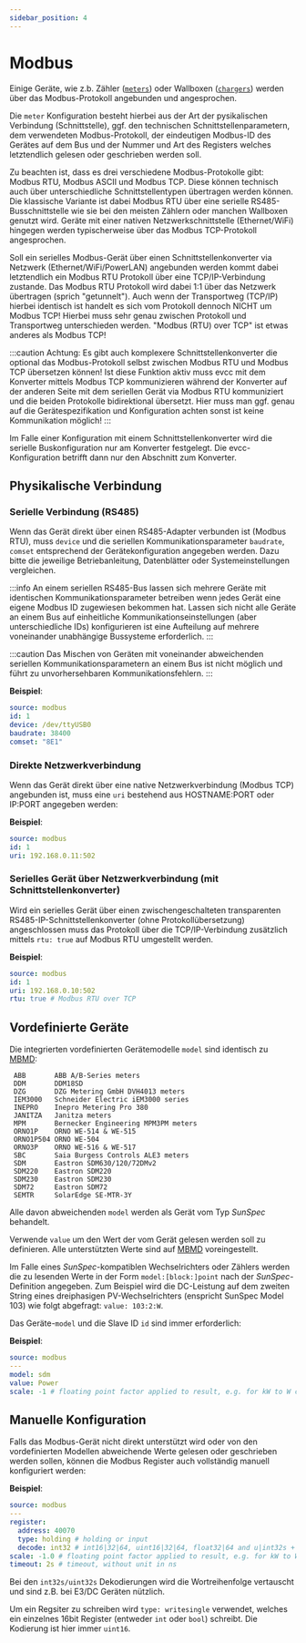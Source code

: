 ```yaml
---
sidebar_position: 4
---
```


# Modbus

Einige Geräte, wie z.b. Zähler ([`meters`](/docs/reference/configuration/meters#modbus)) oder Wallboxen ([`chargers`](/docs/reference/configuration/chargers)) werden über das Modbus-Protokoll angebunden und angesprochen.

Die `meter` Konfiguration besteht hierbei aus der Art der pysikalischen Verbindung (Schnittstelle), ggf. den technischen Schnittstellenparametern, dem verwendeten Modbus-Protokoll, der eindeutigen Modbus-ID des Gerätes auf dem Bus und der Nummer und Art des Registers welches letztendlich gelesen oder geschrieben werden soll.

Zu beachten ist, dass es drei verschiedene Modbus-Protokolle gibt: Modbus RTU, Modbus ASCII und Modbus TCP. Diese können technisch auch über unterschiedliche Schnittstellentypen übertragen werden können.
Die klassische Variante ist dabei Modbus RTU über eine serielle RS485-Busschnittstelle wie sie bei den meisten Zählern oder manchen Wallboxen genutzt wird. Geräte mit einer nativen Netzwerkschnittstelle (Ethernet/WiFi) hingegen werden typischerweise über das Modbus TCP-Protokoll angesprochen.

Soll ein serielles Modbus-Gerät über einen Schnittstellenkonverter via Netzwerk (Ethernet/WiFi/PowerLAN) angebunden werden kommt dabei letztendlich ein Modbus RTU Protokoll über eine TCP/IP-Verbindung zustande.
Das Modbus RTU Protokoll wird dabei 1:1 über das Netzwerk übertragen (sprich "getunnelt"). Auch wenn der Transportweg (TCP/IP) hierbei identisch ist handelt es sich vom Protokoll dennoch NICHT um Modbus TCP!
Hierbei muss sehr genau zwischen Protokoll und Transportweg unterschieden werden. "Modbus (RTU) over TCP" ist etwas anderes als Modbus TCP!

:::caution
Achtung: Es gibt auch komplexere Schnittstellenkonverter die optional das Modbus-Protokoll selbst zwischen Modbus RTU und Modbus TCP übersetzen können!
Ist diese Funktion aktiv muss evcc mit dem Konverter mittels Modbus TCP kommunizieren während der Konverter auf der anderen Seite mit dem seriellen Gerät via Modbus RTU kommuniziert und die beiden Protokolle bidirektional übersetzt.
Hier muss man ggf. genau auf die Gerätespezifikation und Konfiguration achten sonst ist keine Kommunikation möglich!
:::

Im Falle einer Konfiguration mit einem Schnittstellenkonverter wird die serielle Buskonfiguration nur am Konverter festgelegt.
Die evcc-Konfiguration betrifft dann nur den Abschnitt zum Konverter.

## Physikalische Verbindung

### Serielle Verbindung (RS485)

Wenn das Gerät direkt über einen RS485-Adapter verbunden ist (Modbus RTU), muss `device` und die seriellen Kommunikationsparameter `baudrate`, `comset` entsprechend der Gerätekonfiguration angegeben werden.
Dazu bitte die jeweilige Betriebanleitung, Datenblätter oder Systemeinstellungen vergleichen.

:::info
An einem seriellen RS485-Bus lassen sich mehrere Geräte mit identischen Kommunikationsparameter betreiben wenn jedes Gerät eine eigene Modbus ID zugewiesen bekommen hat.
Lassen sich nicht alle Geräte an einem Bus auf einheitliche Kommunikationseinstellungen (aber unterschiedliche IDs) konfigurieren ist eine Aufteilung auf mehrere voneinander unabhängige Bussysteme erforderlich.
:::

:::caution
Das Mischen von Geräten mit voneinander abweichenden seriellen Kommunikationsparametern an einem Bus ist nicht möglich und führt zu unvorhersehbaren Kommunikationsfehlern.
:::

**Beispiel**:

```yaml
source: modbus
id: 1
device: /dev/ttyUSB0
baudrate: 38400
comset: "8E1"
```

### Direkte Netzwerkverbindung

Wenn das Gerät direkt über eine native Netzwerkverbindung (Modbus TCP) angebunden ist, muss eine `uri` bestehend aus HOSTNAME:PORT oder IP:PORT angegeben werden:

**Beispiel**:

```yaml
source: modbus
id: 1
uri: 192.168.0.11:502
```

### Serielles Gerät über Netzwerkverbindung (mit Schnittstellenkonverter)

Wird ein serielles Gerät über einen zwischengeschalteten transparenten RS485-IP-Schnittstellenkonverter (ohne Protokollübersetzung) angeschlossen muss das Protokoll über die TCP/IP-Verbindung zusätzlich mittels `rtu: true` auf Modbus RTU umgestellt werden.

**Beispiel**:

```yaml
source: modbus
id: 1
uri: 192.168.0.10:502
rtu: true # Modbus RTU over TCP
```

## Vordefinierte Geräte

Die integrierten vordefinierten Gerätemodelle `model` sind identisch zu [MBMD](https://github.com/volkszaehler/mbmd/blob/master/docs/mbmd_run.md#options):

     ABB       ABB A/B-Series meters
     DDM       DDM18SD
     DZG       DZG Metering GmbH DVH4013 meters
     IEM3000   Schneider Electric iEM3000 series
     INEPRO    Inepro Metering Pro 380
     JANITZA   Janitza meters
     MPM       Bernecker Engineering MPM3PM meters
     ORNO1P    ORNO WE-514 & WE-515
     ORNO1P504 ORNO WE-504
     ORNO3P    ORNO WE-516 & WE-517
     SBC       Saia Burgess Controls ALE3 meters
     SDM       Eastron SDM630/120/72DMv2
     SDM220    Eastron SDM220
     SDM230    Eastron SDM230
     SDM72     Eastron SDM72
     SEMTR     SolarEdge SE-MTR-3Y

Alle davon abweichenden `model` werden als Gerät vom Typ _SunSpec_ behandelt.

Verwende `value` um den Wert der vom Gerät gelesen werden soll zu definieren. Alle unterstützten Werte sind auf [MBMD](https://github.com/volkszaehler/mbmd/blob/master/meters/measurements.go#L28) voreingestellt.

Im Falle eines _SunSpec_-kompatiblen Wechselrichters oder Zählers werden die zu lesenden Werte in der Form `model:[block:]point` nach der _SunSpec_-Definition angegeben. Zum Beispiel wird die DC-Leistung auf dem zweiten String eines dreiphasigen PV-Wechselrichters (enspricht SunSpec Model 103) wie folgt abgefragt: `value: 103:2:W`.

Das Geräte-`model` und die Slave ID `id` sind immer erforderlich:

**Beispiel**:

```yaml
source: modbus
---
model: sdm
value: Power
scale: -1 # floating point factor applied to result, e.g. for kW to W conversion
```

## Manuelle Konfiguration

Falls das Modbus-Gerät nicht direkt unterstützt wird oder von den vordefinierten Modellen abweichende Werte gelesen oder geschrieben werden sollen, können die Modbus Register auch vollständig manuell konfiguriert werden:

**Beispiel**:

```yaml
source: modbus
---
register:
  address: 40070
  type: holding # holding or input
  decode: int32 # int16|32|64, uint16|32|64, float32|64 and u|int32s + float32s
scale: -1.0 # floating point factor applied to result, e.g. for kW to W conversion
timeout: 2s # timeout, without unit in ns
```

Bei den `int32s/uint32s` Dekodierungen wird die Wortreihenfolge vertauscht und sind z.B. bei E3/DC Geräten nützlich.

Um ein Regsiter zu schreiben wird `type: writesingle` verwendet, welches ein einzelnes 16bit Register (entweder `int` oder `bool`) schreibt. Die Kodierung ist hier immer `uint16`.
